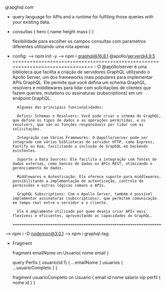 grapghql.com
- query language for APIs and a runtime for fulfiling those queries with your existing data.

- consultas
    {
        hero {
            name
            height
            mass
        }
    }

    flexibilidade para escolher os campos
    consultas com parametros diferentes utilizando uma rota apenas

- config:
--> npm init -y
--> npm i graphql@16.8.1 @apollo/server@4.9.5
        ===============================================================================
        - O @apollo/server é uma biblioteca que facilita a criação de servidores GraphQL utilizando o Apollo Server, um dos frameworks mais populares para implementar APIs GraphQL. Ele permite que você defina um schema GraphQL, resolvers e middlewares para lidar com solicitações de clientes que fazem queries, mutations ou assinaturas (subscriptions) em um endpoint GraphQL.

        Algumas das principais funcionalidades:

        Definir Schemas e Resolvers: Você pode criar o schema do GraphQL, que define os tipos de dados e as operações permitidas, e os resolvers, que são as funções responsáveis por lidar com as solicitações.

        Integração com Vários Frameworks: O @apollo/server pode ser integrado com várias bibliotecas de servidor HTTP, como Express, Fastify ou Koa, facilitando a inclusão de GraphQL em backends existentes.

        Suporte a Data Sources: Ele facilita a integração com fontes de dados externas, como bancos de dados ou APIs REST, otimizando o gerenciamento de dados.

        Middlewares e Autenticação: Ele oferece suporte para middlewares, possibilitando a implementação de autenticação, controle de permissões e outras lógicas comuns a APIs.

        GraphQL Subscriptions: Com o Apollo Server, também é possível implementar assinaturas (subscriptions), que permitem comunicação em tempo real entre o servidor e o cliente.

        Ele é amplamente utilizado por quem deseja criar APIs mais flexíveis e eficientes, aproveitando as capacidades do GraphQL.
        =================================================================================
--> npm i -D nodemon@3.0.1
--> npm i graphql-tag


- Fragment

    fragment emailNome on Usuario{
        nome email
    }

    query Perfis {
        usuario(id:1) {
            ...emailNome
        }
        usuarios {
            ...usuarioCompleto
        }
    }

    fragment usuarioCompleto on Usuario {
        email id nome salario vip
        perfil {
            nome id
        }
    }